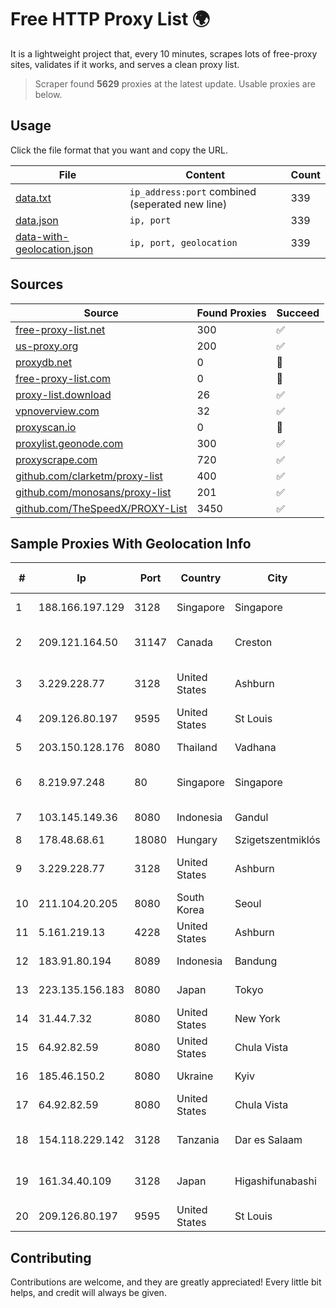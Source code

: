 
# Free HTTP Proxy List 🌍

It is a lightweight project that, every 10 minutes, scrapes lots of free-proxy sites, validates if it works, and serves a clean proxy list.


> Scraper found **5629** proxies at the latest update. Usable proxies are below.

## Usage

Click the file format that you want and copy the URL.


|File|Content|Count|
|----|-------|-----|
|[data.txt](https://raw.githubusercontent.com/themiralay/Proxy-List-World/master/data.txt)|`ip_address:port` combined (seperated new line)|339|
|[data.json](https://raw.githubusercontent.com/themiralay/Proxy-List-World/master/data.json)|`ip, port`|339|
|[data-with-geolocation.json](https://raw.githubusercontent.com/themiralay/Proxy-List-World/master/data-with-geolocation.json)|`ip, port, geolocation`|339|

## Sources

|Source|Found Proxies|Succeed|
|------|-------------|-------|
|[free-proxy-list.net](https://free-proxy-list.net)|300|✅|
|[us-proxy.org](https://www.us-proxy.org)|200|✅|
|[proxydb.net](http://proxydb.net)|0|🚫|
|[free-proxy-list.com](https://free-proxy-list.com/?page=&port=&type%5B%5D=http&type%5B%5D=https&up_time=0&search=Search)|0|🚫|
|[proxy-list.download](https://www.proxy-list.download/HTTP)|26|✅|
|[vpnoverview.com](https://vpnoverview.com/privacy/anonymous-browsing/free-proxy-servers)|32|✅|
|[proxyscan.io](https://www.proxyscan.io)|0|🚫|
|[proxylist.geonode.com](https://proxylist.geonode.com/api/proxy-list?limit=300&page=1&sort_by=lastChecked&sort_type=desc&protocols=http,https)|300|✅|
|[proxyscrape.com](https://api.proxyscrape.com/v2/?request=displayproxies&protocol=http&timeout=10000&country=all&ssl=all&anonymity=all)|720|✅|
|[github.com/clarketm/proxy-list](https://raw.githubusercontent.com/clarketm/proxy-list/master/proxy-list-raw.txt)|400|✅|
|[github.com/monosans/proxy-list](https://raw.githubusercontent.com/monosans/proxy-list/main/proxies/http.txt)|201|✅|
|[github.com/TheSpeedX/PROXY-List](https://raw.githubusercontent.com/TheSpeedX/PROXY-List/master/http.txt)|3450|✅|


## Sample Proxies With Geolocation Info

|#|Ip|Port|Country|City|Internet Service Provider|
|-|--|----|-------|----|-------------------------|
|1|188.166.197.129|3128|Singapore|Singapore|DigitalOcean, LLC|
|2|209.121.164.50|31147|Canada|Creston|TELUS Communications Inc.|
|3|3.229.228.77|3128|United States|Ashburn|Amazon Technologies Inc.|
|4|209.126.80.197|9595|United States|St Louis|Nubes, LLC|
|5|203.150.128.176|8080|Thailand|Vadhana|Internet Thailand Company Ltd|
|6|8.219.97.248|80|Singapore|Singapore|Alibaba (US) Technology Co., Ltd.|
|7|103.145.149.36|8080|Indonesia|Gandul|PT. Indonesia Comnets Plus|
|8|178.48.68.61|18080|Hungary|Szigetszentmiklós|UPC|
|9|3.229.228.77|3128|United States|Ashburn|Amazon Technologies Inc.|
|10|211.104.20.205|8080|South Korea|Seoul|Korea Telecom|
|11|5.161.219.13|4228|United States|Ashburn|Hetzner Online GmbH|
|12|183.91.80.194|8089|Indonesia|Bandung|PT Aplikanusa Lintasarta|
|13|223.135.156.183|8080|Japan|Tokyo|So-net Corporation|
|14|31.44.7.32|8080|United States|New York|ITGLOBAL.COM NL B.V.|
|15|64.92.82.59|8080|United States|Chula Vista|Momentum Telecom, Inc.|
|16|185.46.150.2|8080|Ukraine|Kyiv|"GIGATRANS UKRAINE", LLC|
|17|64.92.82.59|8080|United States|Chula Vista|Momentum Telecom, Inc.|
|18|154.118.229.142|3128|Tanzania|Dar es Salaam|Tanzania e-Government Agency|
|19|161.34.40.109|3128|Japan|Higashifunabashi|NTT PC Communications, Inc.|
|20|209.126.80.197|9595|United States|St Louis|Nubes, LLC|



## Contributing

Contributions are welcome, and they are greatly appreciated! Every
little bit helps, and credit will always be given.


